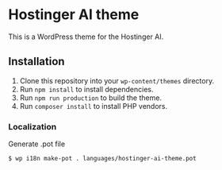 # Hostinger AI theme

This is a WordPress theme for the Hostinger AI.

## Installation

1. Clone this repository into your `wp-content/themes` directory.
2. Run `npm install` to install dependencies.
3. Run `npm run production` to build the theme.
4. Run `composer install` to install PHP vendors.

### Localization

Generate .pot file

```sh
$ wp i18n make-pot . languages/hostinger-ai-theme.pot
```